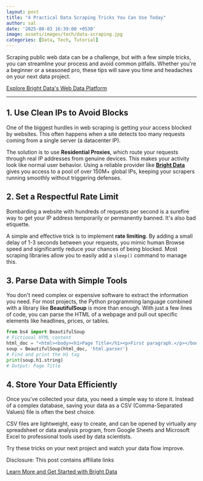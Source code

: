 ```yaml
---
layout: post
title: "4 Practical Data Scraping Tricks You Can Use Today"
author: sal
date: '2025-08-03 16:39:00 +0530'
image: assets/images/tech/data-scraping.jpg
categories: [Data, Tech, Tutorial]
---
```


Scraping public web data can be a challenge, but with a few simple tricks, you can streamline your process and avoid common pitfalls. Whether you're a beginner or a seasoned pro, these tips will save you time and headaches on your next data project.

<div class="text-center my-4">
  <a href="https://get.brightdata.com/p56d41a" class="btn btn-primary btn-lg" target="_blank" rel="noopener sponsored">Explore Bright Data's Web Data Platform</a>
</div>

---

## 1. Use Clean IPs to Avoid Blocks
One of the biggest hurdles in web scraping is getting your access blocked by websites. This often happens when a site detects too many requests coming from a single server (a datacenter IP).

The solution is to use **Residential Proxies**, which route your requests through real IP addresses from genuine devices. This makes your activity look like normal user behavior. Using a reliable provider like **[Bright Data](https://get.brightdata.com/p56d41a)** gives you access to a pool of over 150M+ global IPs, keeping your scrapers running smoothly without triggering defenses.



## 2. Set a Respectful Rate Limit
Bombarding a website with hundreds of requests per second is a surefire way to get your IP address temporarily or permanently banned. It's also bad etiquette.

A simple and effective trick is to implement **rate limiting**. By adding a small delay of 1-3 seconds between your requests, you mimic human Browse speed and significantly reduce your chances of being blocked. Most scraping libraries allow you to easily add a `sleep()` command to manage this.

## 3. Parse Data with Simple Tools
You don't need complex or expensive software to extract the information you need. For most projects, the Python programming language combined with a library like **BeautifulSoup** is more than enough. With just a few lines of code, you can parse the HTML of a webpage and pull out specific elements like headlines, prices, or tables.

```python
from bs4 import BeautifulSoup
# Fictional HTML content
html_doc = "<html><body><h1>Page Title</h1><p>First paragraph.</p></body></html>"
soup = BeautifulSoup(html_doc, 'html.parser')
# Find and print the H1 tag
print(soup.h1.string)
# Output: Page Title
```

## 4. Store Your Data Efficiently
Once you've collected your data, you need a simple way to store it. Instead of a complex database, saving your data as a CSV (Comma-Separated Values) file is often the best choice.

CSV files are lightweight, easy to create, and can be opened by virtually any spreadsheet or data analysis program, from Google Sheets and Microsoft Excel to professional tools used by data scientists.

Try these tricks on your next project and watch your data flow improve. 

Disclosure: This post contains affiliate links

<div class="text-center my-4">
<a href="https://get.brightdata.com/p56d41a" class="btn btn-dark" target="_blank" rel="noopener sponsored">Learn More and Get Started with Bright Data</a>
</div>

